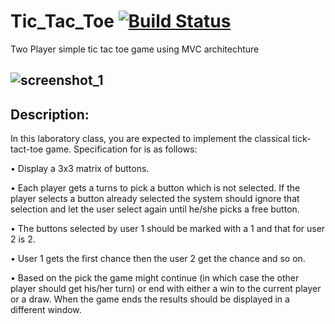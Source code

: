 # Tic_Tac_Toe [![Build Status](https://travis-ci.org/namila007/Tic_Tac_Toe.svg?branch=master)](https://travis-ci.org/namila007/Tic_Tac_Toe)
Two Player simple tic tac toe game using MVC architechture 

## ![screenshot_1](https://user-images.githubusercontent.com/18147085/29840824-ee058a5e-8d20-11e7-8010-845c965910bb.png)

## Description:
In this laboratory class, you are expected to implement the classical tick-tact-toe
game. Specification for is as follows:

• Display a 3x3 matrix of buttons.

• Each player gets a turns to pick a button which is not selected. If the player selects a
button already selected the system should ignore that selection and let the user select
again until he/she picks a free button.

• The buttons selected by user 1 should be marked with a 1 and that for user 2 is 2.

• User 1 gets the first chance then the user 2 get the chance and so on.

• Based on the pick the game might continue (in which case the other player should get
his/her turn) or end with either a win to the current player or a draw. When the game ends
the results should be displayed in a different window. 
